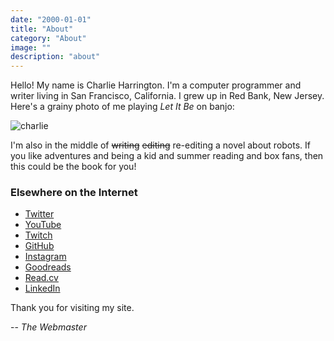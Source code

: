 ```yaml
---
date: "2000-01-01"
title: "About"
category: "About"
image: ""
description: "about"
---
```


Hello! My name is Charlie Harrington. I'm a computer programmer and writer living in San Francisco, California. I grew up in Red Bank, New Jersey. Here's a grainy photo of me playing *Let It Be* on banjo:

![charlie](/img/ch.jpg)

I'm also in the middle of ~~writing~~ ~~editing~~ re-editing a novel about robots. If you like adventures and being a kid and summer reading and box fans, then this could be the book for you!

### Elsewhere on the Internet

* [Twitter](https://twitter.com/whatrocks)
* [YouTube](https://www.youtube.com/channel/UCqk3WloxX7Ya5bYSqYNA2Lg)
* [Twitch](https://twitch.tv/what_rocks)
* [GitHub](https://github.com/whatrocks)
* [Instagram](https://instagram.com/whatrocks)
* [Goodreads](https://www.goodreads.com/whatrocks)
* [Read.cv](https://read.cv/whatrocks)
* [LinkedIn](https://www.linkedin.com/in/charlieharrington)

Thank you for visiting my site.

-- *The Webmaster*
